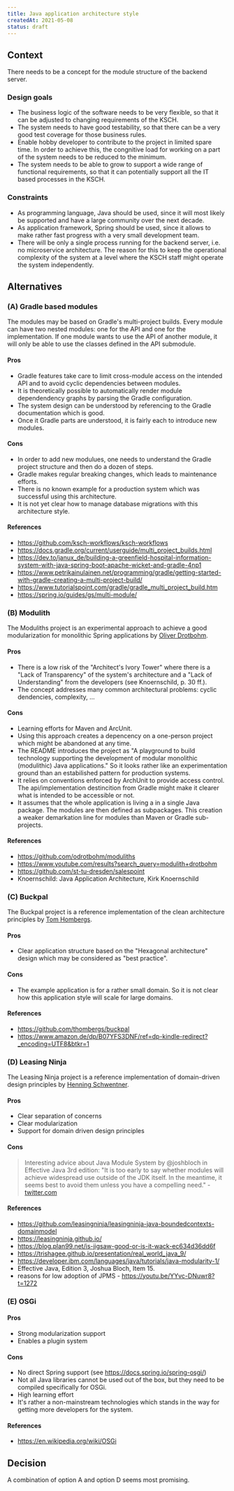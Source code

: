 ```yaml
---
title: Java application architecture style
createdAt: 2021-05-08
status: draft
---
```


## Context

There needs to be a concept for the module structure of the backend server.

### Design goals

- The business logic of the software needs to be very flexible, so that it can be adjusted to changing requirements of the KSCH.
- The system needs to have good testability, so that there can be a very good test coverage for those business rules.
- Enable hobby developer to contribute to the project in limited spare time. In order to achieve this, the congnitive load for working on a part of the system needs to be reduced to the minimum.
- The system needs to be able to grow to support a wide range of functional requirements, so that it can potentially support all the IT based processes in the KSCH.

### Constraints

- As programming language, Java should be used, since it will most likely be supported and have a large community over the next decade.
- As application framework, Spring should be used, since it allows to make rather fast progress with a very small development team.
- There will be only a single process running for the backend server, i.e. no microservice architecture. The reason for this to keep the operational complexity of the system at a level where the KSCH staff might operate the system independently.

## Alternatives

### (A) Gradle based modules

The modules may be based on Gradle's multi-project builds.
Every module can have two nested modules: one for the API and one for the implementation.
If one module wants to use the API of another module, it will only be able to use the classes defined in the API submodule.

#### Pros

- Gradle features take care to limit cross-module access on the intended API and to avoid cyclic dependencies between modules.
- It is theoretically possible to automatically render module dependendency graphs by parsing the Gradle configuration.
- The system design can be understood by referencing to the Gradle documentation which is good.
- Once it Gradle parts are understood, it is fairly each to introduce new modules.

#### Cons

- In order to add new modulues, one needs to understand the Gradle project structure and then do a dozen of steps.
- Gradle makes regular breaking changes, which leads to maintenance efforts.
- There is no known example for a production system which was successful using this architecture.
- It is not yet clear how to manage database migrations with this architecture style.

#### References

- https://github.com/ksch-workflows/ksch-workflows
- https://docs.gradle.org/current/userguide/multi_project_builds.html
- https://dev.to/janux_de/building-a-greenfield-hospital-information-system-with-java-spring-boot-apache-wicket-and-gradle-4np1
- https://www.petrikainulainen.net/programming/gradle/getting-started-with-gradle-creating-a-multi-project-build/
- https://www.tutorialspoint.com/gradle/gradle_multi_project_build.htm
- https://spring.io/guides/gs/multi-module/

### (B) Modulith

The Moduliths project is an experimental approach to achieve a good modularization for monolithic Spring applications by [Oliver Drotbohm](https://github.com/odrotbohm).

#### Pros

- There is a low risk of the "Architect's Ivory Tower" where there is a "Lack of Transparency" of the system's architecture and a "Lack of Understanding" from the developers (see Knoernschild, p. 30 ff.).
- The concept addresses many common architectural problems: cyclic dendencies, complexity, ...

#### Cons

- Learning efforts for Maven and ArcUnit.
- Using this approach creates a depencency on a one-person project which might be abandoned at any time.
- The README introduces the project as "A playground to build technology supporting the development of modular monolithic (modulithic) Java applications." So it looks rather like an experimentation ground than an estabilished pattern for production systems.
- It relies on conventions enforced by ArchUnit to provide access control. The api/implementation destincition from Gradle might make it clearer what is intended to be accessible or not.
- It assumes that the whole application is living a in a single Java package. The modules are then defined as subpackages. This creation a weaker demarkation line for modules than Maven or Gradle sub-projects.

#### References

- https://github.com/odrotbohm/moduliths
- https://www.youtube.com/results?search_query=modulith+drotbohm
- https://github.com/st-tu-dresden/salespoint
- Knoernschild: Java Application Architecture, Kirk Knoernschild

### (C) Buckpal

The Buckpal project is a reference implementation of the clean architecture principles by [Tom Hombergs](https://github.com/thombergs).

#### Pros

- Clear application structure based on the "Hexagonal architecture" design which may be considered as "best practice".

#### Cons

- The example application is for a rather small domain. So it is not clear how this application style will scale for large domains.

#### References

- https://github.com/thombergs/buckpal
- https://www.amazon.de/dp/B07YFS3DNF/ref=dp-kindle-redirect?_encoding=UTF8&btkr=1


### (D) Leasing Ninja

The Leasing Ninja project is a reference implementation of domain-driven design principles by [Henning Schwentner](https://github.com/hschwentner).

#### Pros

- Clear separation of concerns
- Clear modularization
- Support for domain driven design principles

#### Cons

> Interesting advice about Java Module System by @joshbloch in Effective Java 3rd edition: "It is too early to say whether modules will achieve widespread use outside of the JDK itself. In the meantime, it seems best to avoid them unless you have a compelling need." - [twitter.com](https://twitter.com/lucianct2k2/status/1029669555055022080)


#### References

- https://github.com/leasingninja/leasingninja-java-boundedcontexts-domainmodel
- https://leasingninja.github.io/
- https://blog.plan99.net/is-jigsaw-good-or-is-it-wack-ec634d36dd6f
- https://trishagee.github.io/presentation/real_world_java_9/
- https://developer.ibm.com/languages/java/tutorials/java-modularity-1/
- Effective Java, Edition 3, Joshua Bloch, Item 15.
- reasons for low adoption of JPMS - https://youtu.be/YYvc-DNuwr8?t=1272

### (E) OSGi

#### Pros

- Strong modularization support
- Enables a plugin system

#### Cons

- No direct Spring support (see https://docs.spring.io/spring-osgi/)
- Not all Java libraries cannot be used out of the box, but they need to be compiled specifically for OSGi.
- High learning effort
- It's rather a non-mainstream technologies which stands in the way for getting more developers for the system.

#### References

- https://en.wikipedia.org/wiki/OSGi

## Decision

A combination of option A and option D seems most promising.
